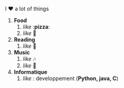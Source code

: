 I :heart: a lot of things 
1. **Food**
   1. _like_ :**pizza**:
   2. _like_ :apple:
2. **Reading** 
   1. _like_ :book:
3. **Music** 
   1. _like_ :notes:
   2. _like_ :guitar:
4. **Informatique** 
   1. _like_ : developpement (**Python, java, C**)
